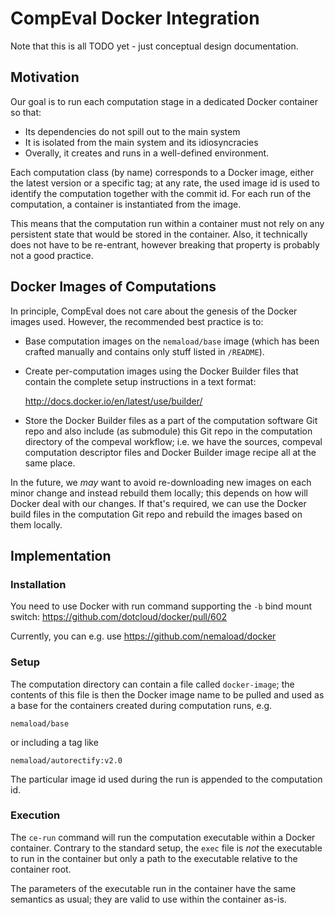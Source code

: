 CompEval Docker Integration
===========================

Note that this is all TODO yet - just conceptual design documentation.

Motivation
----------

Our goal is to run each computation stage in a dedicated Docker
container so that:

  * Its dependencies do not spill out to the main system
  * It is isolated from the main system and its idiosyncracies
  * Overally, it creates and runs in a well-defined environment.

Each computation class (by name) corresponds to a Docker image,
either the latest version or a specific tag; at any rate,
the used image id is used to identify the computation together
with the commit id. For each run of the computation, a container
is instantiated from the image.

This means that the computation run within a container must not
rely on any persistent state that would be stored in the container.
Also, it technically does not have to be re-entrant, however
breaking that property is probably not a good practice.

Docker Images of Computations
-----------------------------

In principle, CompEval does not care about the genesis of the
Docker images used. However, the recommended best practice is to:

  * Base computation images on the `nemaload/base` image (which has
been crafted manually and contains only stuff listed in `/README`).

  * Create per-computation images using the Docker Builder files
that contain the complete setup instructions in a text format:

	http://docs.docker.io/en/latest/use/builder/

  * Store the Docker Builder files as a part of the computation
software Git repo and also include (as submodule) this Git repo in
the computation directory of the compeval workflow; i.e. we have
the sources, compeval computation descriptor files and Docker Builder
image recipe all at the same place.


In the future, we *may* want to avoid re-downloading new images
on each minor change and instead rebuild them locally; this depends
on how will Docker deal with our changes. If that's required, we can
use the Docker build files in the computation Git repo and rebuild
the images based on them locally.

Implementation
--------------

### Installation

You need to use Docker with run command supporting the `-b` bind
mount switch: https://github.com/dotcloud/docker/pull/602

Currently, you can e.g. use https://github.com/nemaload/docker

### Setup

The computation directory can contain a file called `docker-image`;
the contents of this file is then the Docker image name to be pulled
and used as a base for the containers created during computation runs,
e.g.

	nemaload/base

or including a tag like

	nemaload/autorectify:v2.0

The particular image id used during the run is appended to the
computation id.

### Execution

The `ce-run` command will run the computation executable within
a Docker container. Contrary to the standard setup, the `exec` file
is *not* the executable to run in the container but only a path
to the executable relative to the container root.

The parameters of the executable run in the container have the same
semantics as usual; they are valid to use within the container as-is.
